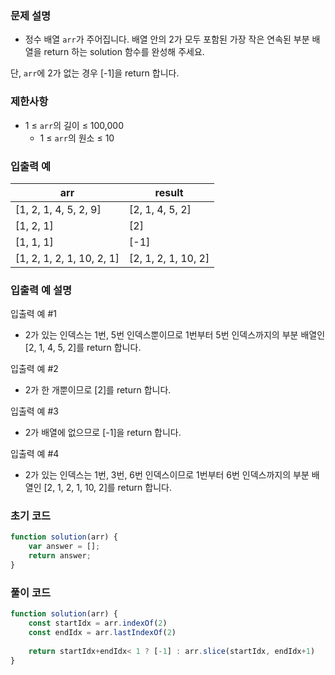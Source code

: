 ### 문제 설명

- 정수 배열 `arr`가 주어집니다. 배열 안의 2가 모두 포함된 가장 작은 연속된 부분 배열을 return 하는 solution 함수를 완성해 주세요.

단, `arr`에 2가 없는 경우 [-1]을 return 합니다.

### 제한사항

- 1 ≤ `arr`의 길이 ≤ 100,000
    - 1 ≤ `arr`의 원소 ≤ 10

### 입출력 예

| arr | result |
| --- | --- |
| [1, 2, 1, 4, 5, 2, 9] | [2, 1, 4, 5, 2] |
| [1, 2, 1] | [2] |
| [1, 1, 1] | [-1] |
| [1, 2, 1, 2, 1, 10, 2, 1] | [2, 1, 2, 1, 10, 2] |

### 입출력 예 설명

입출력 예 #1
- 2가 있는 인덱스는 1번, 5번 인덱스뿐이므로 1번부터 5번 인덱스까지의 부분 배열인 [2, 1, 4, 5, 2]를 return 합니다.

입출력 예 #2
- 2가 한 개뿐이므로 [2]를 return 합니다.

입출력 예 #3
- 2가 배열에 없으므로 [-1]을 return 합니다.

입출력 예 #4
- 2가 있는 인덱스는 1번, 3번, 6번 인덱스이므로 1번부터 6번 인덱스까지의 부분 배열인 [2, 1, 2, 1, 10, 2]를 return 합니다.

### 초기 코드

```jsx
function solution(arr) {
    var answer = [];
    return answer;
}
```

### 풀이 코드

```jsx
function solution(arr) {
    const startIdx = arr.indexOf(2)
    const endIdx = arr.lastIndexOf(2)
    
    return startIdx+endIdx< 1 ? [-1] : arr.slice(startIdx, endIdx+1)
}
```
